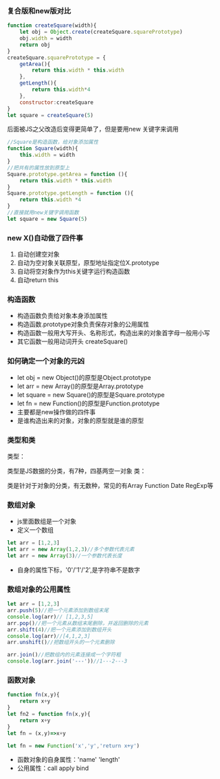 ### 复合版和new版对比
```javascript
function createSquare(width){
    let obj = Object.create(createSquare.squarePrototype)
    obj.width = width
    return obj
}
createSquare.squarePrototype = {
    getArea(){
        return this.width * this.width
    },
    getLength(){
        return this.width*4
    },
    constructor:createSquare
}
let square = createSquare(5)
```
后面被JS之父改造后变得更简单了，但是要用new 关键字来调用
```javascript
//Square是构造函数，给对象添加属性
function Square(width){
    this.width = width
}
//把共有的属性放到原型上
Square.prototype.getArea = function (){
    return this.width * this.width
}
Square.prototype.getLength = function (){
    return this.width *4
}
//直接就用new关键字调用函数
let square = new Square(5)
```

### new X()自动做了四件事
1. 自动创建空对象
2. 自动为空对象关联原型，原型地址指定位X.prototype
3. 自动将空对象作为this关键字运行构造函数
4. 自动return this
### 构造函数
* 构造函数负责给对象本身添加属性
* 构造函数.prototype对象负责保存对象的公用属性
* 构造函数一般用大写开头、名称形式，构造出来的对象首字母一般用小写
* 其它函数一般用动词开头 createSquare()

### 如何确定一个对象的元凶
* let obj = new Object()的原型是Object.prototype
* let arr = new Array()的原型是Array.prototype
* let square = new Square()的原型是Square.prototype
* let fn = new Function()的原型是Function.prototype
* 主要都是new操作做的四件事
* 是谁构造出来的对象，对象的原型就是谁的原型

### 类型和类
类型：  

类型是JS数据的分类，有7种，四基两空一对象
类：  

类是针对于对象的分类，有无数种，常见的有Array Function Date RegExp等

### 数组对象
* js里面数组是一个对象
* 定义一个数组
```javascript
let arr = [1,2,3]
let arr = new Array(1,2,3)//多个参数代表元素
let arr = new Array(3)//一个参数代表长度
```
* 自身的属性下标，'0'/'1'/'2',是字符串不是数字
### 数组对象的公用属性
```javascript
let arr = [1,2,3]
arr.push(5)//把一个元素添加到数组末尾
console.log(arr)// [1,2,3,5]
arr.pop()//把一个元素从数组末尾删除，并返回删除的元素
arr.shift(4)//把一个元素添加到数组开头
console.log(arr)//[4,1,2,3]
arr.unshift()//把数组开头的一个元素删除

arr.join()//把数组内的元素连接成一个字符粗
console.log(arr.join('---'))//1---2---3
```

### 函数对象
```javascript
function fn(x,y){
    return x+y
}
let fn2 = function fn(x,y){
    return x+y
}
let fn = (x,y)=>x+y

let fn = new Function('x','y','return x+y')
```
* 函数对象的自身属性：'name' 'length'
* 公用属性：call apply bind
